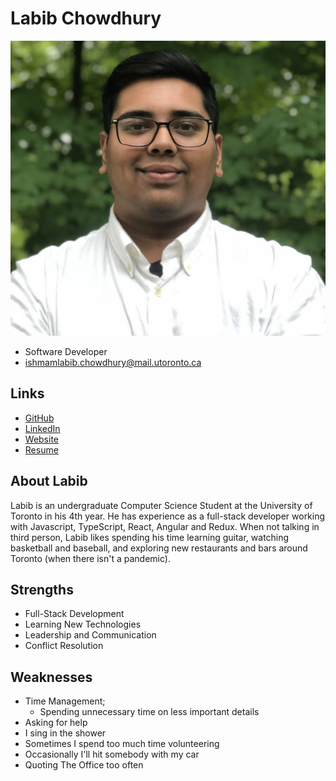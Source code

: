 # Labib Chowdhury

![Labib Chowdhury Profile](./labib_chowdhury.jpg)

- Software Developer
- ishmamlabib.chowdhury@mail.utoronto.ca

## Links

- [GitHub](https://github.com/labib-c)
- [LinkedIn](https://www.linkedin.com/in/labib-c/)
- [Website](http://labibc.com/)
- [Resume](http://www.labibc.com/static/media/resume.ba2abb16.pdf)

## About Labib

Labib is an undergraduate Computer Science Student at the University of Toronto in his 4th year. He has experience as a full-stack developer working with Javascript, TypeScript, React, Angular and Redux. When not talking in third person, Labib likes spending his time learning guitar, watching basketball and baseball, and exploring new restaurants and bars around Toronto (when there isn't a pandemic).

## Strengths

- Full-Stack Development
- Learning New Technologies
- Leadership and Communication         
- Conflict Resolution

## Weaknesses

- Time Management; 
    - Spending unnecessary time on less important details
- Asking for help
- I sing in the shower
- Sometimes I spend too much time volunteering
- Occasionally I'll hit somebody with my car
- Quoting The Office too often
